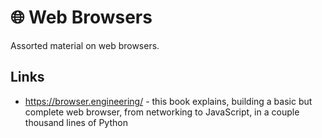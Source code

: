 # 🌐 Web Browsers

Assorted material on web browsers.

## Links

- https://browser.engineering/ - this book explains, building a basic but complete web browser, from networking to JavaScript, in a couple thousand lines of Python
